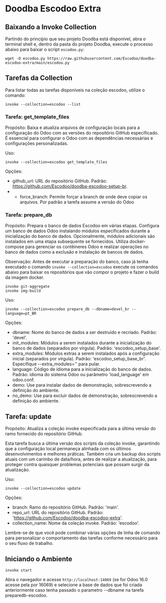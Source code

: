 # Doodba Escodoo Extra

## Baixando a Invoke Collection
Partindo do princípio que seu projeto Doodba está disponível, abra o terminal shell e, dentro da pasta do projeto Doodba, execute o processo abaixo para baixar o script `escodoo.py`:

```
wget -O escodoo.py https://raw.githubusercontent.com/Escodoo/doodba-escodoo-extra/main/escodoo.py
```

## Tarefas da Collection

Para listar todas as tarefas disponíveis na coleção escodoo, utilize o comando:

```
invoke --collection=escodoo --list 
```

### Tarefa: get_template_files

Propósito: Baixa e atualiza arquivos de configuração locais para a configuração do Odoo com as versões do repositório GitHub especificado. É essencial para configurar o Odoo com as dependências necessárias e configurações personalizadas.

Uso:
```
invoke --collection=escodoo get_template_files
```

Opções:
- github_url: URL do repositório GitHub. Padrão: https://github.com/Escodoo/doodba-escodoo-setup-br.
- - force_branch: Permite forçar a branch de onde deve copiar os arquivos. Por padrão a tarefa assume a versão do Odoo

### Tarefa: prepare_db

Propósito: Prepara o banco de dados Escodoo em várias etapas. Configura um banco de dados Odoo instalando módulos especificados durante a inicialização do banco de dados. Opcionalmente, módulos adicionais são instalados em uma etapa subsequente se fornecidos. Utiliza docker-compose para gerenciar os contêineres Odoo e realizar operações no banco de dados como a exclusão e instalação de bancos de dados.

Observação: Antes de executar a preparação do banco, caso já tenha executado o comando `invoke --collection=escodoo` execute os comandos abaixo para baixar os repositórios que vão compor o projeto e fazer o build da imagem docker.

```
invoke git-aggregate
invoke img-build
```

Uso:
```
invoke --collection=escodoo prepare_db --dbname=devel_br --language=pt_BR
```

Opções:
- dbname: Nome do banco de dados a ser destruído e recriado. Padrão: 'devel'.
- init_modules: Módulos a serem instalados durante a inicialização do banco de dados (separados por vírgula). Padrão: 'escodoo_setup_base'.
- extra_modules: Módulos extras a serem instalados após a configuração inicial (separados por vírgula). Padrão: 'escodoo_setup_base_br'. Especifique --extra_modules='' para pular.
- language: Código de idioma para a inicialização do banco de dados. Padrão: idioma do sistema Odoo ou parâmetro 'load_language' em odoo.conf.
- demo: Use para instalar dados de demonstração, sobrescrevendo a definição do ambiente.
- no_demo: Use para excluir dados de demonstração, sobrescrevendo a definição do ambiente.

## Tarefa: update

Propósito: Atualiza a coleção invoke especificada para a última versão do ramo fornecido do repositório GitHub.

Esta tarefa busca a última versão dos scripts da coleção invoke, garantindo que a configuração local permaneça alinhada com os últimos desenvolvimentos e melhores práticas. Também cria um backup dos scripts atuais com um carimbo de data/hora, antes de realizar a atualização, para proteger contra quaisquer problemas potenciais que possam surgir da atualização.

Uso:
```
invoke --collection=escodoo update
```

Opções:
- branch: Ramo do repositório GitHub. Padrão: 'main'.
- repo_url: URL do repositório GitHub. Padrão: 'https://github.com/Escodoo/doodba-escodoo-extra'.
- collection_name: Nome da coleção invoke. Padrão: 'escodoo'.

Lembre-se de que você pode combinar várias opções de linha de comando para personalizar o comportamento das tarefas conforme necessário para o seu fluxo de trabalho.

## Iniciando o Ambiente
```
invoke start
```

Abra o navegador e acesse `http://localhost:14069` (se for Odoo 16.0 acesse pela por 16069) e selecione a base de dados que foi criada anteriormente caso tenha passado o parametro --dbname na tarefa preparedb-escodoo.
